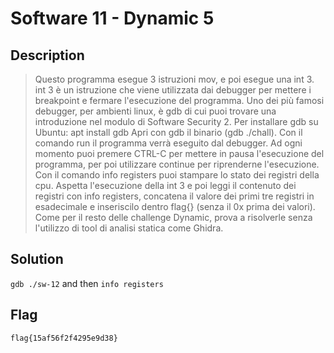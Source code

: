 # Software 11 - Dynamic 5

## Description
> Questo programma esegue 3 istruzioni mov, e poi esegue una int 3.
int 3 è un istruzione che viene utilizzata dai debugger per mettere i breakpoint e fermare l'esecuzione del programma.
Uno dei più famosi debugger, per ambienti linux, è gdb di cui puoi trovare una introduzione nel modulo di Software Security 2. Per installare gdb su Ubuntu: apt install gdb
Apri con gdb il binario (gdb ./chall).
Con il comando run il programma verrà eseguito dal debugger.
Ad ogni momento puoi premere CTRL-C per mettere in pausa l'esecuzione del programma, per poi utilizzare continue per riprenderne l'esecuzione.
Con il comando info registers puoi stampare lo stato dei registri della cpu.
Aspetta l'esecuzione della int 3 e poi leggi il contenuto dei registri con info registers, concatena il valore dei primi tre registri in esadecimale e inseriscilo dentro flag{} (senza il 0x prima dei valori).
Come per il resto delle challenge Dynamic, prova a risolverle senza l'utilizzo di tool di analisi statica come Ghidra.

## Solution
`gdb ./sw-12` and then `info registers`

## Flag
`flag{15af56f2f4295e9d38}`


